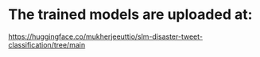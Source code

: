 # The trained models are uploaded at:
https://huggingface.co/mukherjeeuttio/slm-disaster-tweet-classification/tree/main
